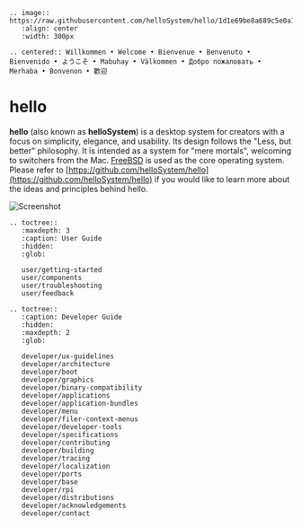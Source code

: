 ```eval_rst
.. image:: https://raw.githubusercontent.com/helloSystem/hello/1d1e69be8a689c5e0a176df821c14f0b49b241a4/branding/hello_variation.svg
   :align: center
   :width: 300px
```

```eval_rst
.. centered:: Willkommen • Welcome • Bienvenue • Benvenuto • Bienvenido • ようこそ • Mabuhay • Välkommen • Добро пожаловать • Merhaba • Bonvenon • 歡迎
```

# hello

__hello__ (also known as __helloSystem__) is a desktop system for creators with a focus on simplicity, elegance, and usability. Its design follows the "Less, but better" philosophy. It is intended as a system for "mere mortals", welcoming to switchers from the Mac. [FreeBSD](https://www.freebsd.org/) is used as the core operating system. Please refer to [https://github.com/helloSystem/hello](https://github.com/helloSystem/hello) if you would like to learn more about the ideas and principles behind hello.

![Screenshot](https://github.com/helloSystem/hello/blob/master/screenshots/20210210-desktop-0.4.png?raw=true)

```eval_rst
.. toctree::
   :maxdepth: 3
   :caption: User Guide
   :hidden:
   :glob:

   user/getting-started
   user/components
   user/troubleshooting
   user/feedback
```

```eval_rst
.. toctree::
   :caption: Developer Guide
   :hidden:
   :maxdepth: 2
   :glob:

   developer/ux-guidelines
   developer/architecture
   developer/boot
   developer/graphics
   developer/binary-compatibility
   developer/applications
   developer/application-bundles
   developer/menu
   developer/filer-context-menus
   developer/developer-tools
   developer/specifications
   developer/contributing
   developer/building
   developer/tracing
   developer/localization
   developer/ports
   developer/base
   developer/rpi
   developer/distributions
   developer/acknowledgements
   developer/contact
```

